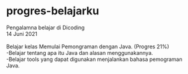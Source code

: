 # progres-belajarku
Pengalamna belajar di Dicoding<br>
14 Juni 2021<br><br>
Belajar kelas Memulai Pemongraman dengan Java. (Progres 21%)<br>
-Belajar tentang apa itu Java dan alasan menggunakannya.<br>
-Belajar tools yang dapat digunakan menjalankan bahasa pemograman Java.
